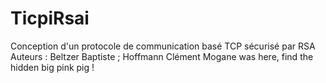 # TicpiRsai
Conception d'un protocole de communication basé TCP sécurisé par RSA
Auteurs : Beltzer Baptiste ; Hoffmann Clément
Mogane was here, find the hidden big pink pig !
